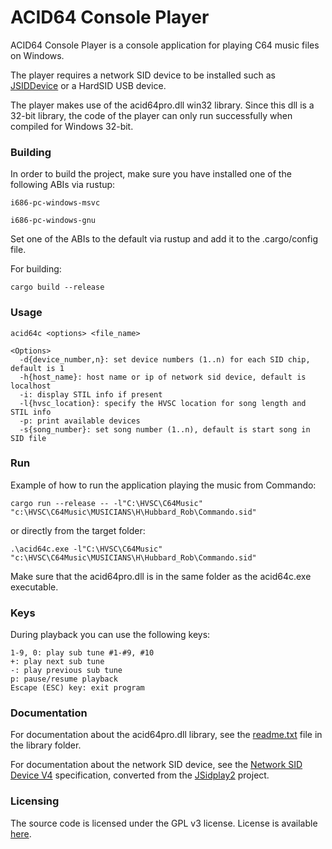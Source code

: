 # ACID64 Console Player

ACID64 Console Player is a console application for playing C64 music files on Windows.

The player requires a network SID device to be installed such as
[JSIDDevice](https://sourceforge.net/projects/jsidplay2/files/jsiddevice/) or a HardSID USB device.

The player makes use of the acid64pro.dll win32 library. Since this dll is a 32-bit
library, the code of the player can only run successfully when compiled for Windows 32-bit.

### Building

In order to build the project, make sure you have installed one of the following ABIs
via rustup:

```
i686-pc-windows-msvc

i686-pc-windows-gnu
```
Set one of the ABIs to the default via rustup and add it to the .cargo/config file.

For building:

```
cargo build --release
```

### Usage
```
acid64c <options> <file_name>

<Options>
  -d{device_number,n}: set device numbers (1..n) for each SID chip, default is 1
  -h{host_name}: host name or ip of network sid device, default is localhost
  -i: display STIL info if present
  -l{hvsc_location}: specify the HVSC location for song length and STIL info
  -p: print available devices
  -s{song_number}: set song number (1..n), default is start song in SID file
```

### Run

Example of how to run the application playing the music from Commando:
```
cargo run --release -- -l"C:\HVSC\C64Music" "c:\HVSC\C64Music\MUSICIANS\H\Hubbard_Rob\Commando.sid"
```

or directly from the target folder:

```
.\acid64c.exe -l"C:\HVSC\C64Music" "c:\HVSC\C64Music\MUSICIANS\H\Hubbard_Rob\Commando.sid"
```
Make sure that the acid64pro.dll is in the same folder as the acid64c.exe executable.

### Keys
During playback you can use the following keys:
```
1-9, 0: play sub tune #1-#9, #10
+: play next sub tune
-: play previous sub tune
p: pause/resume playback
Escape (ESC) key: exit program
```

### Documentation
For documentation about the acid64pro.dll library, see the [readme.txt](/library/readme.txt) file
in the library folder.

For documentation about the network SID device, see the
[Network SID Device V4](http://htmlpreview.github.com/?https://github.com/WilfredC64/acid64c/blob/master/docs/network_sid_device_v4.html) specification,
converted from the
[JSidplay2](https://sourceforge.net/p/jsidplay2/code/HEAD/tree/trunk/jsidplay2/src/main/asciidoc/netsiddev.adoc) project.

### Licensing
The source code is licensed under the GPL v3 license. License is available [here](/LICENSE).
